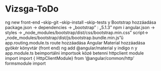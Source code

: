# Vizsga-ToDo

ng new front-end –skip-git –skip-install –skip-tests
y
Bootstrap hozzáadása
package.json -> dependencies -> „bootstrap” : „5.1.3”
npm i
angular.json -> styles -> „node_modules/bootstrap/dist/css/bootstrap.min.css”
script-> „node_modules/bootstrap/dist/js/bootstrap.bundle.min.js”ű
<router-outlet><router-outlet/>
app.routing.module.ts route hozzáadása
Angular Material hozzáadása
gyökér könyvtár (front end)
ng add @angular/material
y
indigo
n
y
app.module.ts
beimportálni
importsok közé betenni
httpclient module import import { HttpClientModule} from ’@angular/common/http’
formsmodule import
